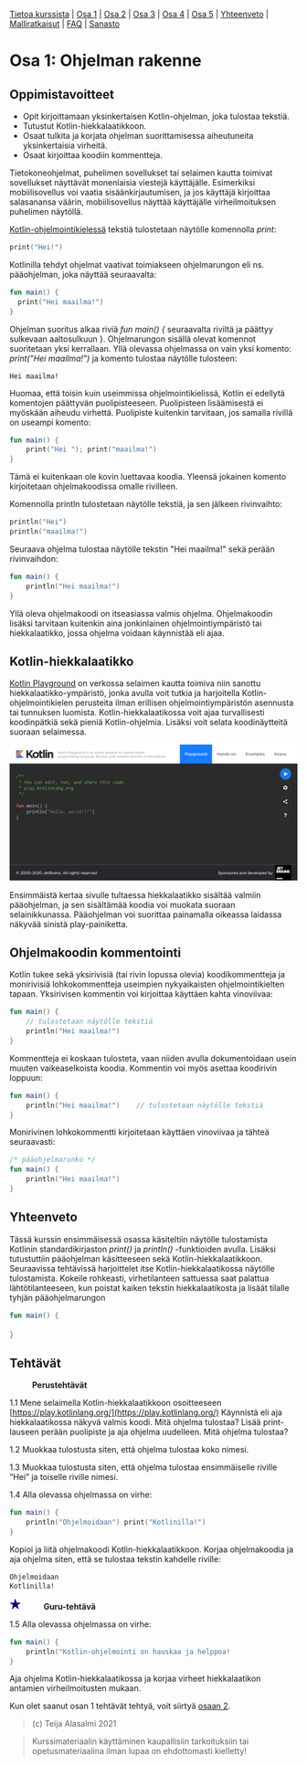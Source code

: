 [Tietoa kurssista](README.md) | [Osa 1](osa-1.md) | [Osa 2](osa-2.md) | [Osa 3](osa-3.md) | [Osa 4](osa-4.md) | [Osa 5](osa-5.md) | [Yhteenveto](yhteenveto.md) | [Malliratkaisut](malliratkaisut/malliratkaisut.md) | [FAQ](faq.md) | [Sanasto](sanasto.md)

# Osa 1: Ohjelman rakenne

## Oppimistavoitteet

- Opit kirjoittamaan yksinkertaisen Kotlin-ohjelman, joka tulostaa tekstiä.
- Tutustut Kotlin-hiekkalaatikkoon.
- Osaat tulkita ja korjata ohjelman suorittamisessa aiheutuneita yksinkertaisia virheitä.
- Osaat kirjoittaa koodiin kommentteja.

Tietokoneohjelmat, puhelimen sovellukset tai selaimen kautta toimivat sovellukset näyttävät monenlaisia viestejä käyttäjälle. Esimerkiksi mobiilisovellus voi vaatia sisäänkirjautumisen, ja jos käyttäjä kirjoittaa salasanansa väärin, mobiilisovellus näyttää käyttäjälle virheilmoituksen puhelimen näytöllä.

[Kotlin-ohjelmointikielessä](https://kotlinlang.org/) tekstiä tulostetaan näytölle komennolla *print*:

```kotlin
print("Hei!")
```

Kotlinilla tehdyt ohjelmat vaativat toimiakseen ohjelmarungon eli ns. pääohjelman, joka näyttää seuraavalta:

```kotlin
fun main() {
  print("Hei maailma!")
}
```

Ohjelman suoritus alkaa riviä *fun main() {*
seuraavalta riviltä ja päättyy sulkevaan aaltosulkuun }. Ohjelmarungon sisällä olevat komennot suoritetaan yksi kerrallaan. Yllä olevassa ohjelmassa on vain yksi komento: *print("Hei maailma!")* ja komento tulostaa näytölle tulosteen:

```text
Hei maailma!
```

Huomaa, että toisin kuin useimmissa ohjelmointikielissä, Kotlin ei edellytä komentojen päättyvän puolipisteeseen. Puolipisteen lisäämisestä ei myöskään aiheudu virhettä. Puolipiste kuitenkin tarvitaan, jos samalla rivillä on useampi komento:

```kotlin
fun main() {
    print("Hei "); print("maailma!")
}
```

Tämä ei kuitenkaan ole kovin luettavaa koodia. Yleensä jokainen komento kirjoitetaan ohjelmakoodissa omalle rivilleen.

Komennolla println tulostetaan näytölle tekstiä, ja sen jälkeen rivinvaihto:

```kotlin
println("Hei")
println("maailma!")
```

Seuraava ohjelma tulostaa näytölle tekstin "Hei maailma!" sekä perään rivinvaihdon:

```kotlin
fun main() {
    println("Hei maailma!")
}
```

Yllä oleva ohjelmakoodi on itseasiassa valmis ohjelma. Ohjelmakoodin lisäksi tarvitaan kuitenkin aina jonkinlainen ohjelmointiympäristö tai hiekkalaatikko, jossa ohjelma voidaan käynnistää eli ajaa.

## Kotlin-hiekkalaatikko

[Kotlin Playground](https://play.kotlinlang.org/) on verkossa selaimen kautta toimiva niin sanottu hiekkalaatikko-ympäristö, jonka avulla voit tutkia ja harjoitella Kotlin-ohjelmointikielen perusteita ilman erillisen ohjelmointiympäristön asennusta tai tunnuksen luomista. Kotlin-hiekkalaatikossa voit ajaa turvallisesti koodinpätkiä sekä pieniä Kotlin-ohjelmia. Lisäksi voit selata koodinäytteitä suoraan selaimessa.

![Kotlin-hiekkalaatikko](kuvat/kotlin_playground.PNG "Kotlin-hiekkalaatikko")

Ensimmäistä kertaa sivulle tultaessa hiekkalaatikko sisältää valmiin pääohjelman, ja sen sisältämää koodia voi muokata suoraan selainikkunassa. Pääohjelman voi suorittaa painamalla oikeassa laidassa näkyvää sinistä play-painiketta.

## Ohjelmakoodin kommentointi

Kotlin tukee sekä yksirivisiä (tai rivin lopussa olevia) koodikommentteja ja monirivisiä lohkokommentteja useimpien nykyaikaisten ohjelmointikielten tapaan. Yksirivisen kommentin voi kirjoittaa käyttäen kahta vinoviivaa:

```kotlin
fun main() {
    // tulostetaan näytölle tekstiä
    println("Hei maailma!")
}
```

Kommentteja ei koskaan tulosteta, vaan niiden avulla dokumentoidaan usein muuten vaikeaselkoista koodia. Kommentin voi myös asettaa koodirivin loppuun:

```kotlin
fun main() {
    println("Hei maailma!")    // tulostetaan näytölle tekstiä
}
```

Monirivinen lohkokommentti kirjoitetaan käyttäen vinoviivaa ja tähteä seuraavasti:

```kotlin
/* pääohjelmarunko */
fun main() {
    println("Hei maailma!")
}
```

## Yhteenveto

Tässä kurssin ensimmäisessä osassa käsiteltiin näytölle tulostamista Kotlinin standardikirjaston *print()* ja *println()* -funktioiden avulla. Lisäksi tutustuttiin pääohjelman käsitteeseen sekä Kotlin-hiekkalaatikkoon. Seuraavissa tehtävissä harjoittelet itse Kotlin-hiekkalaatikossa näytölle tulostamista. Kokeile rohkeasti, virhetilanteen sattuessa saat palattua lähtötilanteeseen, kun poistat kaiken tekstin hiekkalaatikosta ja lisäät tilalle tyhjän pääohjelmarungon

```kotlin
fun main() {
    
}
```

## Tehtävät

&nbsp;&nbsp;&nbsp;&nbsp;&nbsp;&nbsp;&nbsp;&nbsp;&nbsp;&nbsp;**Perustehtävät**

1.1 Mene selaimella Kotlin-hiekkalaatikkoon osoitteeseen [https://play.kotlinlang.org/](https://play.kotlinlang.org/) Käynnistä eli aja hiekkalaatikossa näkyvä valmis koodi. Mitä ohjelma tulostaa?
Lisää print-lauseen perään puolipiste ja aja ohjelma uudelleen. Mitä ohjelma tulostaa?

1.2 Muokkaa tulostusta siten, että ohjelma tulostaa koko nimesi.

1.3 Muokkaa tulostusta siten, että ohjelma tulostaa ensimmäiselle riville ”Hei” ja toiselle riville nimesi.

1.4 Alla olevassa ohjelmassa on virhe:

   ```kotlin
   fun main() {
       println("Ohjelmoidaan") print("Kotlinilla!")
   }
   ```

   Kopioi ja liitä ohjelmakoodi Kotlin-hiekkalaatikkoon. Korjaa ohjelmakoodia ja aja ohjelma siten, että se tulostaa tekstin kahdelle riville:

   ```text
   Ohjelmoidaan
   Kotlinilla!
   ```

   ![Guru](kuvat/star.PNG "Guru-tehtävä")&nbsp;&nbsp;&nbsp;&nbsp;&nbsp;&nbsp;&nbsp;&nbsp;&nbsp;&nbsp;**Guru-tehtävä**

1.5 Alla olevassa ohjelmassa on virhe:

   ```kotlin
   fun main() {
       println("Kotlin-ohjelmointi on hauskaa ja helppoa!
   }
   ```

   Aja ohjelma Kotlin-hiekkalaatikossa ja korjaa virheet hiekkalaatikon antamien virheilmoitusten mukaan.

Kun olet saanut osan 1 tehtävät tehtyä, voit siirtyä [osaan 2](osa-2.md).

> (c) Teija Alasalmi 2021

> Kurssimateriaalin käyttäminen kaupallisiin tarkoituksiin tai opetusmateriaalina ilman lupaa on ehdottomasti kielletty!
